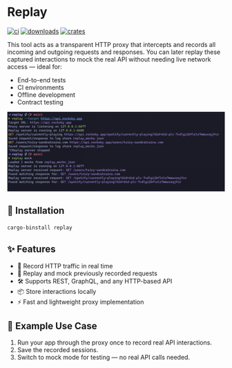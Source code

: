 # Replay

[![ci](https://github.com/tsirysndr/replay/actions/workflows/ci.yml/badge.svg)](https://github.com/tsirysndr/replay/actions/workflows/ci.yml)
[![downloads](https://img.shields.io/crates/dr/replay)](https://crates.io/crates/replay)
[![crates](https://img.shields.io/crates/v/replay.svg)](https://crates.io/crates/replay)

This tool acts as a transparent HTTP proxy that intercepts and records all incoming and outgoing requests and responses. You can later replay these captured interactions to mock the real API without needing live network access — ideal for:

- End-to-end tests
- CI environments
- Offline development
- Contract testing

![Preview](https://raw.githubusercontent.com/tsirysndr/replay/main/.github/assets/preview.png)

## 🚚 Installation

```sh
cargo-binstall replay
```

## ✨ Features
- 🧲 Record HTTP traffic in real time
- 🧪 Replay and mock previously recorded requests
- 🛠️ Supports REST, GraphQL, and any HTTP-based API
- 📦 Store interactions locally
- ⚡ Fast and lightweight proxy implementation

## 🔧 Example Use Case
1. Run your app through the proxy once to record real API interactions.
2. Save the recorded sessions.
3. Switch to mock mode for testing — no real API calls needed.